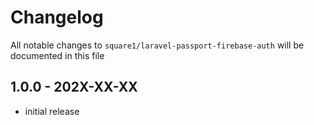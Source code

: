# Changelog

All notable changes to `square1/laravel-passport-firebase-auth` will be documented in this file

## 1.0.0 - 202X-XX-XX

- initial release
